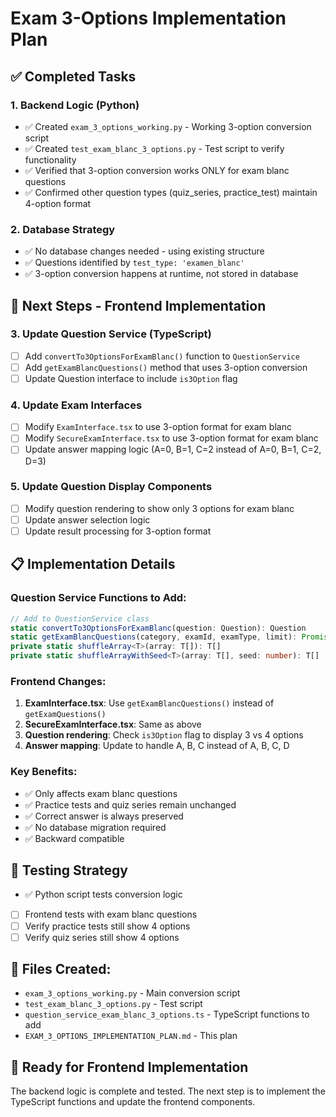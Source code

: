 # Exam 3-Options Implementation Plan

## ✅ Completed Tasks

### 1. Backend Logic (Python)
- ✅ Created `exam_3_options_working.py` - Working 3-option conversion script
- ✅ Created `test_exam_blanc_3_options.py` - Test script to verify functionality
- ✅ Verified that 3-option conversion works ONLY for exam blanc questions
- ✅ Confirmed other question types (quiz_series, practice_test) maintain 4-option format

### 2. Database Strategy
- ✅ No database changes needed - using existing structure
- ✅ Questions identified by `test_type: 'examen_blanc'`
- ✅ 3-option conversion happens at runtime, not stored in database

## 🚧 Next Steps - Frontend Implementation

### 3. Update Question Service (TypeScript)
- [ ] Add `convertTo3OptionsForExamBlanc()` function to `QuestionService`
- [ ] Add `getExamBlancQuestions()` method that uses 3-option conversion
- [ ] Update Question interface to include `is3Option` flag

### 4. Update Exam Interfaces
- [ ] Modify `ExamInterface.tsx` to use 3-option format for exam blanc
- [ ] Modify `SecureExamInterface.tsx` to use 3-option format for exam blanc
- [ ] Update answer mapping logic (A=0, B=1, C=2 instead of A=0, B=1, C=2, D=3)

### 5. Update Question Display Components
- [ ] Modify question rendering to show only 3 options for exam blanc
- [ ] Update answer selection logic
- [ ] Update result processing for 3-option format

## 📋 Implementation Details

### Question Service Functions to Add:
```typescript
// Add to QuestionService class
static convertTo3OptionsForExamBlanc(question: Question): Question
static getExamBlancQuestions(category, examId, examType, limit): Promise<Question[]>
private static shuffleArray<T>(array: T[]): T[]
private static shuffleArrayWithSeed<T>(array: T[], seed: number): T[]
```

### Frontend Changes:
1. **ExamInterface.tsx**: Use `getExamBlancQuestions()` instead of `getExamQuestions()`
2. **SecureExamInterface.tsx**: Same as above
3. **Question rendering**: Check `is3Option` flag to display 3 vs 4 options
4. **Answer mapping**: Update to handle A, B, C instead of A, B, C, D

### Key Benefits:
- ✅ Only affects exam blanc questions
- ✅ Practice tests and quiz series remain unchanged
- ✅ Correct answer is always preserved
- ✅ No database migration required
- ✅ Backward compatible

## 🧪 Testing Strategy
- ✅ Python script tests conversion logic
- [ ] Frontend tests with exam blanc questions
- [ ] Verify practice tests still show 4 options
- [ ] Verify quiz series still show 4 options

## 📁 Files Created:
- `exam_3_options_working.py` - Main conversion script
- `test_exam_blanc_3_options.py` - Test script
- `question_service_exam_blanc_3_options.ts` - TypeScript functions to add
- `EXAM_3_OPTIONS_IMPLEMENTATION_PLAN.md` - This plan

## 🎯 Ready for Frontend Implementation
The backend logic is complete and tested. The next step is to implement the TypeScript functions and update the frontend components.
